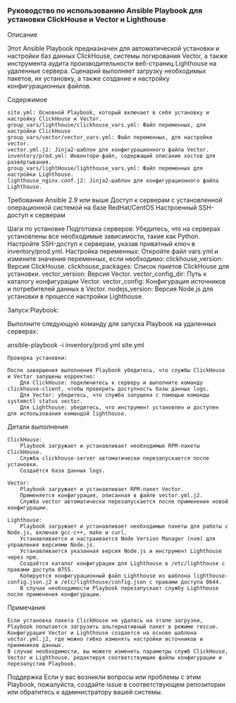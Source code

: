 
### Руководство по использованию Ansible Playbook для установки ClickHouse и Vector и Lighthouse

Описание

Этот Ansible Playbook предназначен для автоматической установки и настройки баз данных ClickHouse, системы логирования Vector, а также инструмента аудита производительности веб-страниц Lighthouse на удаленные серверa. Сценарий выполняет загрузку необходимых пакетов, их установку, а также создание и настройку конфигурационных файлов.

Содержимое

    site.yml: Основной Playbook, который включает в себя установку и настройку ClickHouse и Vector.
    group_vars/lighthouse/clickhouse_vars.yml: Файл переменных, для настройки ClickHouse
    group_vars/vector/vector_vars.yml: Файл переменных, для настройки vector.
    vector.yml.j2: Jinja2-шаблон для конфигурационного файла Vector.
    inventory/prod.yml: Инвентори-файл, содержащий описание хостов для развёртывания.
    group_vars/lightHouse/lighthouse_vars.yml: Файл переменных для настройки Lighthouse.
    lighthouse_nginx.conf.j2: Jinja2-шаблон для конфигурационного файла Lighthouse.

Требования
    Ansible 2.9 или выше
    Доступ к серверам с установленной операционной системой на базе RedHat/CentOS
    Настроенный SSH-доступ к серверам

Шаги по установке
Подготовка серверов:
    Убедитесь, что на серверах установлены все необходимые зависимости, такие как Python.
    Настройте SSH-доступ к серверам, указав приватный ключ в inventory/prod.yml.
Настройка переменных:
Откройте файл vars.yml и измените значения переменных, если необходимо:
    clickhouse_version: Версия ClickHouse.
    clickhouse_packages: Список пакетов ClickHouse для установки.
    vector_version: Версия Vector.
    vector_config_dir: Путь к каталогу конфигурации Vector.
    vector_config: Конфигурация источников и потребителей данных в Vector.
    nodejs_version: Версия Node.js для установки в процессе настройки Lighthouse.

Запуск Playbook:

Выполните следующую команду для запуска Playbook на удаленных серверах:

ansible-playbook -i inventory/prod.yml site.yml

    Проверка установки:

    После завершения выполнения Playbook убедитесь, что службы ClickHouse и Vector запущены корректно:
        Для ClickHouse: подключитесь к серверу и выполните команду clickhouse-client, чтобы проверить доступность базы данных logs.
        Для Vector: убедитесь, что служба запущена с помощью команды systemctl status vector.
        Для Lighthouse: убедитесь, что инструмент установлен и доступен для использования командой lighthouse.

Детали выполнения

    ClickHouse:
        Playbook загружает и устанавливает необходимые RPM-пакеты ClickHouse.
        Служба clickhouse-server автоматически перезапускается после установки.
        Создаётся база данных logs.

    Vector:
        Playbook загружает и устанавливает RPM-пакет Vector.
        Применяется конфигурация, описанная в файле vector.yml.j2.
        Служба vector автоматически перезапускается после применения новой конфигурации.

    Lighthouse:
        Playbook загружает и устанавливает необходимые пакеты для работы с Node.js, включая gcc-c++, make и curl.
        Устанавливается и настраивается Node Version Manager (nvm) для управления версиями Node.js.
        Устанавливается указанная версия Node.js и инструмент Lighthouse через npm.
        Создаётся каталог конфигурации для Lighthouse в /etc/lighthouse с правами доступа 0755.
        Копируется конфигурационный файл Lighthouse из шаблона lighthouse-config.json.j2 в /etc/lighthouse/config.json с правами доступа 0644.
        В случае необходимости Playbook перезапускает службу Lighthouse после применения конфигурации.

Примечания

    Если установка пакета ClickHouse не удалась на этапе загрузки, Playbook попытается загрузить альтернативный пакет в режиме rescue.
    Конфигурация Vector и Lighthouse создается на основе шаблона vector.yml.j2, где можно гибко изменять настройки источников и приемников данных.
    В случае необходимости, вы можете изменить параметры служб ClickHouse, Vector и Lighthouse, редактируя соответствующие файлы конфигурации и перезапустив Playbook.

Поддержка
Если у вас возникли вопросы или проблемы с этим Playbook, пожалуйста, создайте issue в соответствующем репозитории или обратитесь к администратору вашей системы.
